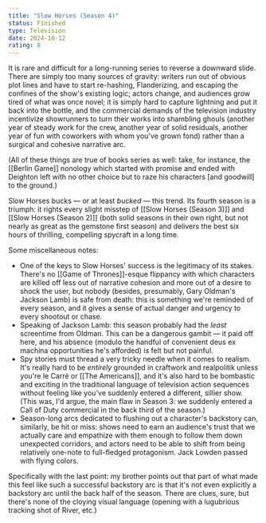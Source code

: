 ```yaml
---
title: "Slow Horses (Season 4)"
status: Finished
type: Television
date: 2024-10-12
rating: 8
---
```


It is rare and difficult for a long-running series to reverse a downward slide. There are simply too many sources of gravity: writers run out of obvious plot lines and have to start re-hashing, Flanderizing, and escaping the confines of the show's existing logic; actors change, and audiences grow tired of what was once novel; it is simply hard to capture lightning and put it back into the bottle, and the commercial demands of the television industry incentivize showrunners to turn their works into shambling ghouls (another year of steady work for the crew, another year of solid residuals, another year of fun with coworkers with whom you've grown fond) rather than a surgical and cohesive narrative arc.

(All of these things are true of books series as well: take, for instance, the [[Berlin Game]] nonology which started with promise and ended with Deighton left with no other choice but to raze his characters [and goodwill] to the ground.)

Slow Horses bucks — or at least _bucked_ — this trend. Its fourth season is a triumph: it rights every slight misstep of [[Slow Horses (Season 3)]] and [[Slow Horses (Season 2)]] (both solid seasons in their own right, but not nearly as great as the gemstone first season) and delivers the best six hours of thrilling, compelling spycraft in a long time.

Some miscellaneous notes:

- One of the keys to Slow Horses' success is the legitimacy of its stakes. There's no [[Game of Thrones]]-esque flippancy with which characters are killed off less out of narrative cohesion and more out of a desire to shock the user, but nobody (besides, presumably, Gary Oldman's Jackson Lamb) is safe from death: this is something we're reminded of every season, and it gives a sense of actual danger and urgency to every shootout or chase.
- Speaking of Jackson Lamb: this season probably had the _least_ screentime from Oldman. This can be a dangerous gambit — it paid off here, and his absence (modulo the handful of convenient deus ex machina opportunities he's afforded) is felt but not painful.
- Spy stories must thread a very tricky needle when it comes to realism. It's really hard to be _entirely_ grounded in craftwork and realpolitik unless you're le Carré or [[The Americans]], and it's also hard to be bombastic and exciting in the traditional language of television action sequences without feeling like you've suddenly entered a different, sillier show. (This was, I'd argue, the main flaw in Season 3: we suddenly entered a Call of Duty commercial in the back third of the season.)
- Season-long arcs dedicated to flushing out a character's backstory can, similarly, be hit or miss: shows need to earn an audience's trust that we actually care and empathize with them enough to follow them down unexpected corridors, and actors need to be able to shift from being relatively one-note to full-fledged protagonism. Jack Lowden passed with flying colors.

<div class="addendum">
Specifically with the last point: my brother points out that part of what made this feel like such a successful backstory arc is that it's not even explicitly a backstory arc until the back half of the season. There are clues, sure, but there's none of the cloying visual language (opening with a lugubrious tracking shot of River, etc.)
</div>
